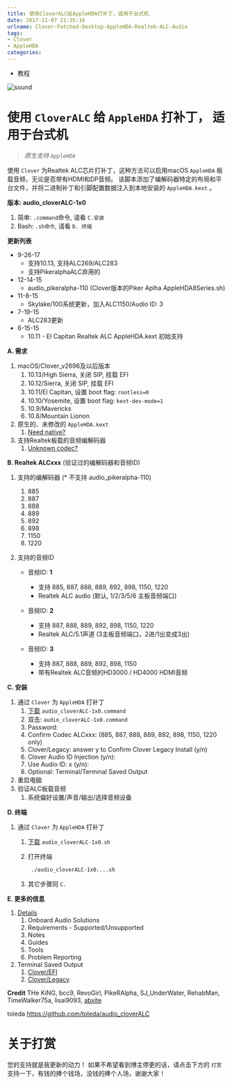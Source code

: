 ```yaml
---
title: 使用CloverALC给AppleHDA打补丁，适用于台式机
date: 2017-11-07 21:35:16
urlname: Clover-Patched-Desktop-AppleHDA-Realtek-ALC-Audio
tags:
- Clover
- AppleHDA
categories:
---
```

- 教程

![sound](http://7.daliansky.net/sound.jpg)


# **使用 `CloverALC` 给 `AppleHDA` 打补丁， 适用于台式机**

> *原生支持 `AppleHDA`*

使用 `Clover` 为Realtek ALC芯片打补丁，这种方法可以启用macOS `AppleHDA` 板载音频，无论是否带有HDMI和DP音频。 该脚本添加了编解码器特定的布局和平台文件，并将二进制补丁和引脚配置数据注入到本地安装的 `AppleHDA.kext` 。

**版本: audio_cloverALC-1x0**

1. 简单: `.command`命令, 请看 `C.安装`
2. Bash: `.sh命令`, 请看 `D. 终端`

**更新列表**

* 9-26-17
    * 支持10.13, 支持ALC269/ALC283
    * 支持PikeralphaALC弃用的
* 12-14-15
    * audio_pikeralpha-110 (Clover版本的Piker Aplha AppleHDA8Series.sh)
* 11-8-15
    * Skylake/100系统更新，加入ALC1150/Audio ID: 3
* 7-19-15
    * ALC283更新 
* 6-15-15
    * 10.11 - El Capitan Realtek ALC AppleHDA.kext 初始支持

**A. 需求**

1.  macOS/Clover_v2696及以后版本
    1.  10.13/High Sierra, 关闭 SIP, 挂载 EFI
    2.  10.12/Sierra, 关闭 SIP, 挂载 EFI
    2.  10.11/El Capitan, 设置 boot flag: `rootless=0` 
    2.  10.10/Yosemite, 设置 boot flag: `kext-dev-mode=1`
    3.  10.9/Mavericks
    4.  10.8/Mountain Lionon
2.  原生的、未修改的 `AppleHDA.kext`
    1.  [Need native?](https://github.com/toleda/audio_ALC_guides/blob/master/Restore%20native%20AppleHDA%20%5BGuide%5D.pdf)
3.  支持Realtek板载的音频编解码器
    1.  [Unknown codec?](https://github.com/toleda/audio_ALC_guides/blob/master/Identify%20Audio%20Codec%20%5BGuide%5D.pdf)

**B. Realtek ALCxxx** (验证过的编解码器和音频ID)

1.  支持的编解码器 (* 不支持 audio_pikeralpha-110)
    1.  885
    4.  887
    5.  888
    6.  889
    7.  892
    8.  898
    9.  1150
    10. 1220

2.  支持的音频ID
    -  音频ID: **1** 
        -  支持 885, 887, 888, 889, 892, 898, 1150, 1220
        -  Realtek ALC audio (默认, 1/2/3/5/6 主板音频端口)

    -  音频ID: **2**
        - 支持 887, 888, 889, 892, 898, 1150, 1220
        - Realtek ALC/5.1声道 (3主板音频端口，2进/1出变成3出)

    -  音频ID: **3**
        - 支持 887, 888, 889, 892, 898, 1150
        - 带有Realtek ALC音频的HD3000 / HD4000 HDMI音频

**C. 安装**

1.  通过 `Clover` 为 `AppleHDA` 打补丁
    1.  [下载](https://github.com/toleda/audio_CloverALC) `audio_cloverALC-1x0.command`
    2.  双击: `audio_cloverALC-1x0.command`
    3.  Password:
    4.  Confirm Codec ALCxxx: (885, 887, 888, 889, 892, 898, 1150, 1220 only)
    5.  Clover/Legacy: answer y to Confirm Clover Legacy Install (y/n)
    6.  Clover Audio ID Injection (y/n):
    7.  Use Audio ID: x (y/n):
    8.  Optional: Terminal/Terminal Saved Output
2.  重启电脑
3.  验证ALC板载音频
    1. 系统偏好设置/声音/输出/选择音频设备

**D. 终端**

1.  通过 `Clover` 为 `AppleHDA` 打补丁

    1. [下载](https://github.com/toleda/audio_CloverALC)   `audio_cloverALC-1x0.sh`
    2. 打开终端
    
        ```sh
         ./audio_cloverALC-1x0....sh
        ```
    3. 其它步骤同 `C.`

**E. 更多的信息**

1. [Details](https://github.com/toleda/audio_RealtekALC/blob/master/DETAILS.md)
    1.  Onboard Audio Solutions
    2.  Requirements - Supported/Unsupported
    3.  Notes
    4.  Guides
    5.  Tools
    6.  Problem Reporting
2. Terminal Saved Output
    1.  [Clover/EFI](https://github.com/toleda/audio_CloverALC/blob/master/Terminal%20Saved%20Output_v1.0.4-efi.txt)
    2.  [Clover/Legacy](https://github.com/toleda/audio_CloverALC/blob/master/Terminal%20Saved%20Output_v1.0.4-leg.txt)

**Credit**
THe KiNG, bcc9, RevoGirl, PikeRAlpha, SJ\_UnderWater, RehabMan, TimeWalker75a, lisai9093, [abxite](http://applelife.ru/threads/patchim-applehda-s-pomoschju-zagruzchika.39406/#post-353647)

toleda https://github.com/toleda/audio_cloverALC

# 关于打赏
您的支持就是我更新的动力！
如果不希望看到博主停更的话，请点击下方的 `打赏` 支持一下，有钱的捧个钱场，没钱的捧个人场，谢谢大家！


